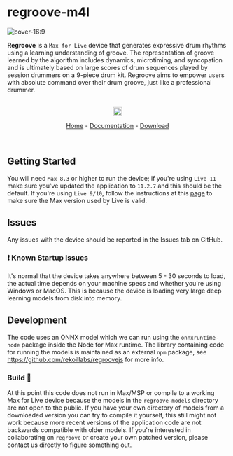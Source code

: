 # regroove-m4l

![cover-16:9](https://user-images.githubusercontent.com/82545229/193449433-113d2c07-5886-43b4-97bd-d2700fae0bb6.png)

**Regroove** is a `Max for Live` device that generates expressive drum rhythms using a learning understanding of groove. The representation of groove learned by the algorithm includes dynamics, microtiming, and syncopation and is ultimately based on large scores of drum sequences played by session drummers on a 9-piece drum kit. Regroove aims to empower users with absolute command over their drum groove, just like a professional drummer.

<p align="center">
    <br>
    <a href="https://badge.fury.io/gh/koil-music%2Fregroove-m4l"><img src="https://badge.fury.io/gh/koil-music%2Fregroove-m4l.svg" alt="regroove-m4l version" height="20"></a>
</p>

<p align="center">
    <a href="https://koil.re/regroove">Home</a>
    -
    <a href="https://koil.re/docs/regroove">Documentation</a>
    -
    <a href="https://gum.co/regroove">Download</a>
</p>

<br>


## Getting Started

You will need `Max 8.3` or higher to run the device; if you're using `Live 11` make sure you've updated the application to `11.2.7` and this should be the default. If you're using `Live 9/10`, follow the instructions at this <a href="https://help.ableton.com/hc/en-us/articles/209070309">page</a> to make sure the Max version used by Live is valid.

## Issues

Any issues with the device should be reported in the Issues tab on GitHub.

### ❗ Known Startup Issues

It's normal that the device takes anywhere between 5 - 30 seconds to load, the actual time depends on your machine specs and whether you're using Windows or MacOS. This is because the device is loading very large deep learning models from disk into memory.

## Development

The code uses an ONNX model which we can run using the `onnxruntime-node` package inside the Node for Max runtime. The library containing code for running the models is maintained as an external `npm` package, see https://github.com/rekoillabs/regroovejs for more info.

### Build :hammer:
At this point this code does not run in Max/MSP or compile to a working Max for Live device because the models in the `regroove-models` directory are not open to the public. If you have your own directory of models from a downloaded version you can try to compile it yourself, this still might not work because more recent versions of the application code are not backwards compatible with older models. If you're interested in collaborating on `regroove` or create your own patched version, please contact us directly to figure something out.
